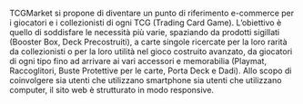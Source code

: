 TCGMarket si propone di diventare un punto di riferimento e-commerce per i giocatori e i
 collezionisti di ogni TCG (Trading Card Game). L’obiettivo è quello di soddisfare le necessità più
 varie, spaziando da prodotti sigillati (Booster Box, Deck Precostruiti), a carte singole ricercate per
 la loro rarità da collezionisti o per la loro utilità nel gioco costruito avanzato, da giocatori di ogni
 tipo fino ad arrivare ai vari accessori e memorabilia (Playmat, Raccoglitori, Buste Protettive per le
 carte, Porta Deck e Dadi). Allo scopo di coinvolgere sia utenti che utilizzano smartphone sia utenti
 che utilizzano computer, il sito web è strutturato in modo responsive.
